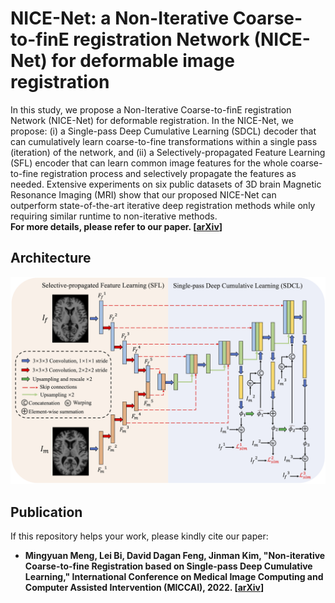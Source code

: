 # NICE-Net: a Non-Iterative Coarse-to-finE registration Network (NICE-Net) for deformable image registration
In this study, we propose a Non-Iterative Coarse-to-finE registration Network (NICE-Net) for deformable registration. In the NICE-Net, we propose: (i) a Single-pass Deep Cumulative Learning (SDCL) decoder that can cumulatively learn coarse-to-fine transformations within a single pass (iteration) of the network, and (ii) a Selectively-propagated Feature Learning (SFL) encoder that can learn common image features for the whole coarse-to-fine registration process and selectively propagate the features as needed. Extensive experiments on six public datasets of 3D brain Magnetic Resonance Imaging (MRI) show that our proposed NICE-Net can outperform state-of-the-art iterative deep registration methods while only requiring similar runtime to non-iterative methods.  
**For more details, please refer to our paper. [[arXiv](https://arxiv.org/abs/2206.12596)]**

## Architecture
![architecture](https://github.com/MungoMeng/Registration-NICE-Net/blob/master/Figure/architecture.png)

## Publication
If this repository helps your work, please kindly cite our paper:
* **Mingyuan Meng, Lei Bi, David Dagan Feng, Jinman Kim, "Non-iterative Coarse-to-fine Registration based on Single-pass Deep Cumulative Learning," International Conference on Medical Image Computing and Computer Assisted Intervention (MICCAI), 2022. [[arXiv](https://arxiv.org/abs/2206.12596)]**
